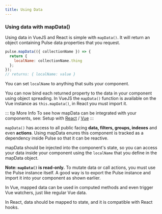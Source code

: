 ```yaml
---
title: Using Data
---
```


### Using data with mapData()

Using data in VueJS and React is simple with `mapData()`. It will return an object containing Pulse data properties that you request.

```js
pulse.mapData(({ collectionName }) => {
  return {
    localName: collectionName.thing
  };
});
// returns: { localName: value }
```

You can set `localName` to anything that suits your component.

You can now bind each returned property to the data in your component using object spreading. In VueJS the `mapData()` function is available on the Vue instance as `this.mapData()`, in React you must import it.

::: tip More Info
To see how mapData can be integrated with your components, see: Setup with [React](https://pulsejs.org/v2/getting-started/setup-with-react.html) / [Vue](https://pulsejs.org/v2/getting-started/setup-with-vue.html)
:::

`mapData()` has access to all public facing **data, filters, groups, indexes** and even **actions**. Using mapData enures this component is tracked as a dependency inside Pulse so that it can be reactive.

mapData should be injected into the component's state, so you can access your data inside your component using the `localName` that you define in the mapData object.

**Note: `mapData()` is read-only.** To mutate data or call actions, you must use the Pulse instance itself. A good way is to export the Pulse instance and import it into your component as shown earlier.

In Vue, mapped data can be used in computed methods and even trigger Vue watchers, just like regular Vue data.

In React, data should be mapped to state, and it is compatible with React hooks.
